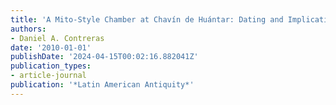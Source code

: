 ```yaml
---
title: 'A Mito-Style Chamber at Chavín de Huántar: Dating and Implications'
authors:
- Daniel A. Contreras
date: '2010-01-01'
publishDate: '2024-04-15T00:02:16.882041Z'
publication_types:
- article-journal
publication: '*Latin American Antiquity*'
---
```

